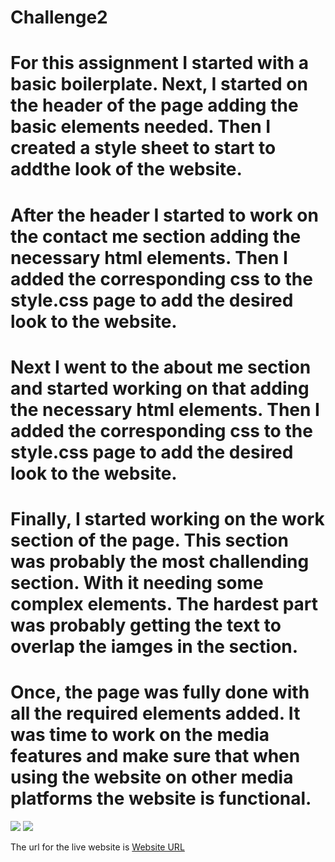 # Challenge2

# For this assignment I started with a basic boilerplate. Next, I started on the header of the page adding the basic elements needed. Then I created a style sheet to start to addthe look of the website. 

# After the header I started to work on the contact me section adding the necessary html elements. Then I added the corresponding css to the style.css page to add the desired look to the website.

# Next I went to the about me section and started working on that adding the necessary html elements. Then I added the corresponding css to the style.css page to add the desired look to the website.

# Finally, I started working on the work section of the page. This section was probably the most challending section. With it needing some complex elements. The hardest part was probably getting the text to overlap the iamges in the section. 

# Once, the page was fully done with all the required elements added. It was time to work on the media features and make sure that when using the website on other media platforms the website is functional. 

<img src="challenge2/main/images/website1.png">
<img src="challenge2/images/website2.png">

The url for the live website is <a href="https://icohen90.github.io/Challenge2/"> Website URL</a>
